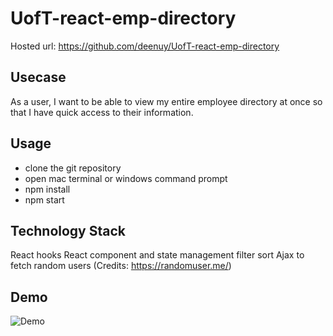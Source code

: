 # UofT-react-emp-directory

Hosted url: https://github.com/deenuy/UofT-react-emp-directory

## Usecase
As a user, I want to be able to view my entire employee directory at once so that I have quick access to their information.

## Usage
* clone the git repository
* open mac terminal or windows command prompt
* npm install
* npm start

## Technology Stack
React hooks
React component and state management
filter
sort
Ajax to fetch random users (Credits: https://randomuser.me/)

## Demo
![Demo](client/public/assets/imgs/demo-emp-dir-react-app.gif)